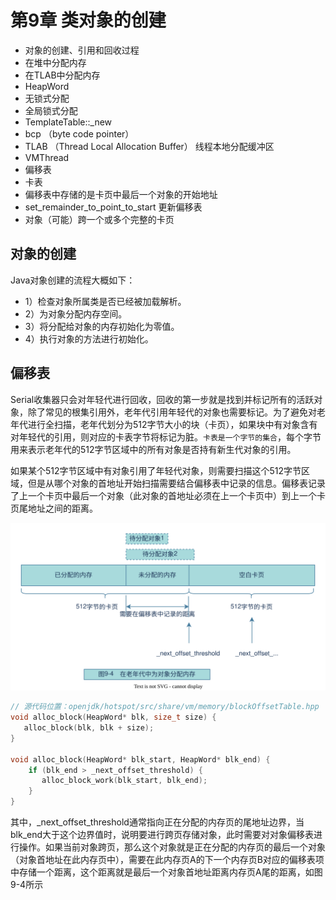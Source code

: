 # 第9章 类对象的创建

- 对象的创建、引用和回收过程
- 在堆中分配内存
- 在TLAB中分配内存
- HeapWord
- 无锁式分配
- 全局锁式分配
- TemplateTable::_new
- bcp （byte code pointer）
- TLAB （Thread Local Allocation Buffer） 线程本地分配缓冲区
- VMThread
- 偏移表
- 卡表
- 偏移表中存储的是卡页中最后一个对象的开始地址
- set_remainder_to_point_to_start 更新偏移表
- 对象（可能）跨一个或多个完整的卡页

## 对象的创建

Java对象创建的流程大概如下：
- 1）检查对象所属类是否已经被加载解析。
- 2）为对象分配内存空间。
- 3）将分配给对象的内存初始化为零值。
- 4）执行对象的<init>方法进行初始化。

## 偏移表

Serial收集器只会对年轻代进行回收，回收的第一步就是找到并标记所有的活跃对象，除了常见的根集引用外，老年代引用年轻代的对象也需要标记。为了避免对老年代进行全扫描，老年代划分为512字节大小的块（卡页），如果块中有对象含有对年轻代的引用，则对应的卡表字节将标记为脏。`卡表是一个字节的集合`，每个字节用来表示老年代的512字节区域中的所有对象是否持有新生代对象的引用。

如果某个512字节区域中有对象引用了年轻代对象，则需要扫描这个512字节区域，但是从哪个对象的首地址开始扫描需要结合偏移表中记录的信息。偏移表记录了上一个卡页中最后一个对象（此对象的首地址必须在上一个卡页中）到上一个卡页尾地址之间的距离。

![memory-offset-table.drawio.svg](./images/memory-offset-table.drawio.svg)


```c++
// 源代码位置：openjdk/hotspot/src/share/vm/memory/blockOffsetTable.hpp
void alloc_block(HeapWord* blk, size_t size) {
   alloc_block(blk, blk + size);
}

void alloc_block(HeapWord* blk_start, HeapWord* blk_end) {
    if (blk_end > _next_offset_threshold) {
       alloc_block_work(blk_start, blk_end);
    }
}
```

其中，_next_offset_threshold通常指向正在分配的内存页的尾地址边界，当blk_end大于这个边界值时，说明要进行跨页存储对象，此时需要对对象偏移表进行操作。如果当前对象跨页，那么这个对象就是正在分配的内存页的最后一个对象（对象首地址在此内存页中），需要在此内存页A的下一个内存页B对应的偏移表项中存储一个距离，这个距离就是最后一个对象首地址距离内存页A尾的距离，如图9-4所示